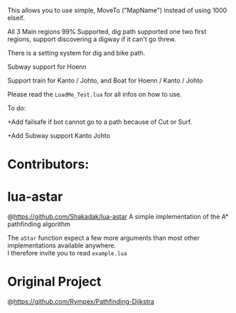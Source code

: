 This allows you to use simple, MoveTo ("MapName") instead of using 1000 elseif.

All 3 Main regions 99% Supported, dig path supported one two first regions, support discovering a digway if it can't go threw.

There is a setting system for dig and bike path.

Subway support for Hoenn

Support train for Kanto / Johto, and Boat for Hoenn / Kanto / Johto

Please read the `LoadMe_Test.lua` for all infos on how to use.

To do:

+Add failsafe if bot cannot go to a path because of Cut or Surf.

+Add Subway support Kanto Johto

# Contributors:

# lua-astar
@https://github.com/Shakadak/lua-astar
A simple implementation of the A* pathfinding algorithm

The `aStar` function expect a few more arguments than most other implementations available anywhere.  
I therefore invite you to read `example.lua`

# Original Project
@https://github.com/Rympex/Pathfinding-Dijkstra
